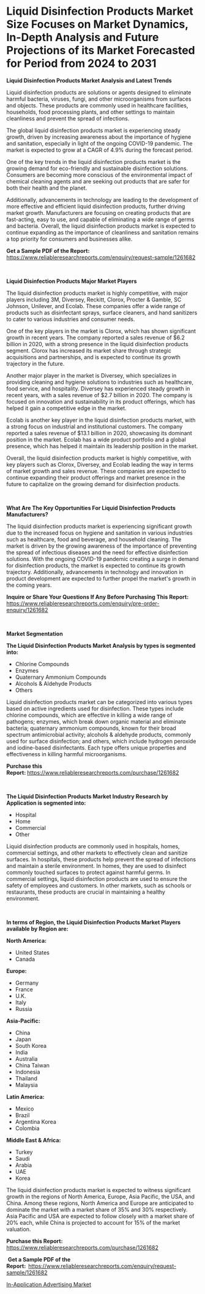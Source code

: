 <p><h1>Liquid Disinfection Products Market Size Focuses on Market Dynamics, In-Depth Analysis and Future Projections of its Market Forecasted for Period from 2024 to 2031</h1></p><p><strong>Liquid Disinfection Products Market Analysis and Latest Trends</strong></p>
<p><p>Liquid disinfection products are solutions or agents designed to eliminate harmful bacteria, viruses, fungi, and other microorganisms from surfaces and objects. These products are commonly used in healthcare facilities, households, food processing plants, and other settings to maintain cleanliness and prevent the spread of infections.</p><p>The global liquid disinfection products market is experiencing steady growth, driven by increasing awareness about the importance of hygiene and sanitation, especially in light of the ongoing COVID-19 pandemic. The market is expected to grow at a CAGR of 4.9% during the forecast period.</p><p>One of the key trends in the liquid disinfection products market is the growing demand for eco-friendly and sustainable disinfection solutions. Consumers are becoming more conscious of the environmental impact of chemical cleaning agents and are seeking out products that are safer for both their health and the planet.</p><p>Additionally, advancements in technology are leading to the development of more effective and efficient liquid disinfection products, further driving market growth. Manufacturers are focusing on creating products that are fast-acting, easy to use, and capable of eliminating a wide range of germs and bacteria. Overall, the liquid disinfection products market is expected to continue expanding as the importance of cleanliness and sanitation remains a top priority for consumers and businesses alike.</p></p>
<p><strong>Get a Sample PDF of the Report:&nbsp;</strong> <a href="https://www.reliableresearchreports.com/enquiry/request-sample/1261682">https://www.reliableresearchreports.com/enquiry/request-sample/1261682</a></p>
<p>&nbsp;</p>
<p><strong>Liquid Disinfection Products Major Market Players</strong></p>
<p><p>The liquid disinfection products market is highly competitive, with major players including 3M, Diversey, Reckitt, Clorox, Procter & Gamble, SC Johnson, Unilever, and Ecolab. These companies offer a wide range of products such as disinfectant sprays, surface cleaners, and hand sanitizers to cater to various industries and consumer needs.</p><p>One of the key players in the market is Clorox, which has shown significant growth in recent years. The company reported a sales revenue of $6.2 billion in 2020, with a strong presence in the liquid disinfection products segment. Clorox has increased its market share through strategic acquisitions and partnerships, and is expected to continue its growth trajectory in the future.</p><p>Another major player in the market is Diversey, which specializes in providing cleaning and hygiene solutions to industries such as healthcare, food service, and hospitality. Diversey has experienced steady growth in recent years, with a sales revenue of $2.7 billion in 2020. The company is focused on innovation and sustainability in its product offerings, which has helped it gain a competitive edge in the market.</p><p>Ecolab is another key player in the liquid disinfection products market, with a strong focus on industrial and institutional customers. The company reported a sales revenue of $13.1 billion in 2020, showcasing its dominant position in the market. Ecolab has a wide product portfolio and a global presence, which has helped it maintain its leadership position in the market.</p><p>Overall, the liquid disinfection products market is highly competitive, with key players such as Clorox, Diversey, and Ecolab leading the way in terms of market growth and sales revenue. These companies are expected to continue expanding their product offerings and market presence in the future to capitalize on the growing demand for disinfection products.</p></p>
<p>&nbsp;</p>
<p><strong>What Are The Key Opportunities For Liquid Disinfection Products Manufacturers?</strong></p>
<p><p>The liquid disinfection products market is experiencing significant growth due to the increased focus on hygiene and sanitation in various industries such as healthcare, food and beverage, and household cleaning. The market is driven by the growing awareness of the importance of preventing the spread of infectious diseases and the need for effective disinfection solutions. With the ongoing COVID-19 pandemic creating a surge in demand for disinfection products, the market is expected to continue its growth trajectory. Additionally, advancements in technology and innovation in product development are expected to further propel the market's growth in the coming years.</p></p>
<p><strong>Inquire or Share Your Questions If Any Before Purchasing This Report:</strong> <a href="https://www.reliableresearchreports.com/enquiry/pre-order-enquiry/1261682">https://www.reliableresearchreports.com/enquiry/pre-order-enquiry/1261682</a></p>
<p>&nbsp;</p>
<p><strong>Market Segmentation</strong></p>
<p><strong>The Liquid Disinfection Products Market Analysis by types is segmented into:</strong></p>
<p><ul><li>Chlorine Compounds</li><li>Enzymes</li><li>Quaternary Ammonium Compounds</li><li>Alcohols & Aldehyde Products</li><li>Others</li></ul></p>
<p><p>Liquid disinfection products market can be categorized into various types based on active ingredients used for disinfection. These types include chlorine compounds, which are effective in killing a wide range of pathogens; enzymes, which break down organic material and eliminate bacteria; quaternary ammonium compounds, known for their broad spectrum antimicrobial activity; alcohols & aldehyde products, commonly used for surface disinfection; and others, which include hydrogen peroxide and iodine-based disinfectants. Each type offers unique properties and effectiveness in killing harmful microorganisms.</p></p>
<p><strong>Purchase this Report:&nbsp;</strong><a href="https://www.reliableresearchreports.com/purchase/1261682">https://www.reliableresearchreports.com/purchase/1261682</a></p>
<p>&nbsp;</p>
<p><strong>The Liquid Disinfection Products Market Industry Research by Application is segmented into:</strong></p>
<p><ul><li>Hospital</li><li>Home</li><li>Commercial</li><li>Other</li></ul></p>
<p><p>Liquid disinfection products are commonly used in hospitals, homes, commercial settings, and other markets to effectively clean and sanitize surfaces. In hospitals, these products help prevent the spread of infections and maintain a sterile environment. In homes, they are used to disinfect commonly touched surfaces to protect against harmful germs. In commercial settings, liquid disinfection products are used to ensure the safety of employees and customers. In other markets, such as schools or restaurants, these products are crucial in maintaining a healthy environment.</p></p>
<p>&nbsp;</p>
<p><strong>In terms of Region, the Liquid Disinfection Products Market Players available by Region are:</strong></p>
<p>
    <p> <strong> North America: </strong>
        <ul>
            <li>United States</li>
            <li>Canada</li>
        </ul>
        </p> 
    <p> <strong> Europe: </strong>
        <ul>
            <li>Germany</li>
            <li>France</li>
            <li>U.K.</li>
            <li>Italy</li>
            <li>Russia</li>
        </ul>
        </p> 
    <p> <strong> Asia-Pacific: </strong>
        <ul>
            <li>China</li>
            <li>Japan</li>
            <li>South Korea</li>
            <li>India</li>
            <li>Australia</li>
            <li>China Taiwan</li>
            <li>Indonesia</li>
            <li>Thailand</li>
            <li>Malaysia</li>
        </ul>
        </p> 
    <p> <strong> Latin America: </strong>
        <ul>
            <li>Mexico</li>
            <li>Brazil</li>
            <li>Argentina Korea</li>
            <li>Colombia</li>
        </ul>
        </p> 
    <p> <strong> Middle East & Africa: </strong>
        <ul>
            <li>Turkey</li>
            <li>Saudi</li>
            <li>Arabia</li>
            <li>UAE</li>
            <li>Korea</li>
        </ul>
    </p>
    </p>
<p><p>The liquid disinfection products market is expected to witness significant growth in the regions of North America, Europe, Asia Pacific, the USA, and China. Among these regions, North America and Europe are anticipated to dominate the market with a market share of 35% and 30% respectively. Asia Pacific and USA are expected to follow closely with a market share of 20% each, while China is projected to account for 15% of the market valuation.</p></p>
<p><strong>Purchase this Report: </strong><a href="https://www.reliableresearchreports.com/purchase/1261682">https://www.reliableresearchreports.com/purchase/1261682</a></p>
<p>&nbsp;<strong>Get a Sample PDF of the Report:&nbsp;&nbsp;</strong><a href="https://www.reliableresearchreports.com/enquiry/request-sample/1261682">https://www.reliableresearchreports.com/enquiry/request-sample/1261682</a></p>
<p><strong></strong></p>
<p><p><a href="https://military-diascia-e68.notion.site/In-Application-Advertising-Market-Provides-a-Comprehensive-Analysis-Including-a-Macro-Overview-of-th-521003614d1240de9df3712343c3d195">In-Application Advertising Market</a></p></p>